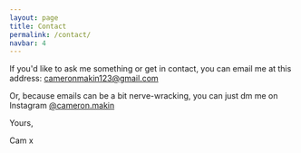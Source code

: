 ```yaml
---
layout: page
title: Contact
permalink: /contact/
navbar: 4
---
```


If you'd like to ask me something or get in contact, you can email me at this address: [cameronmakin123@gmail.com](mailto:cameronmakin123@gmail.com)

Or, because emails can be a bit nerve-wracking, you can just dm me on Instagram [@cameron.makin](https://www.instagram.com/cameron.makin/)

Yours,

Cam x
